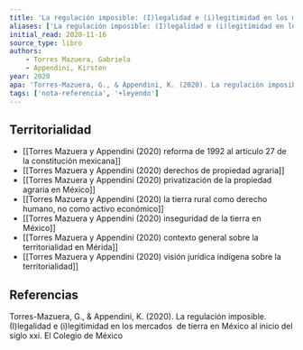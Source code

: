 ```yaml
---
title: 'La regulación imposible: (I)legalidad e (i)legitimidad en los mercados de tierra en México al inicio del siglo xxi'
aliases: ['La regulación imposible: (I)legalidad e (i)legitimidad en los mercados de tierra en México al inicio del siglo xxi', 'Torres Mazuera y Appendini (2020)']
initial_read: 2020-11-16
source_type: libro
authors: 
    - Torres Mazuera, Gabriela
    - Appendini, Kirsten
year: 2020
apa: 'Torres-Mazuera, G., & Appendini, K. (2020). La regulación imposible. (I)legalidad e (i)legitimidad en los mercados  de tierra en México al inicio del siglo xxi. El Colegio de México'
tags: ['nota-referencia', '+leyendo']
---
```


## Territorialidad

- [[Torres Mazuera y Appendini (2020) reforma de 1992 al artículo 27 de la constitución mexicana]]
- [[Torres Mazuera y Appendini (2020) derechos de propiedad agraria]]
- [[Torres Mazuera y Appendini (2020) privatización de la propiedad agraria en México]]
- [[Torres Mazuera y Appendini (2020) la tierra rural como derecho humano, no como activo económico]]
- [[Torres Mazuera y Appendini (2020) inseguridad de la tierra en México]]
- [[Torres Mazuera y Appendini (2020) contexto general sobre la territorialidad en Mérida]]
- [[Torres Mazuera y Appendini (2020) visión jurídica indígena sobre la territorialidad]]

## Referencias

Torres-Mazuera, G., & Appendini, K. (2020). La regulación imposible. (I)legalidad e (i)legitimidad en los mercados  de tierra en México al inicio del siglo xxi. El Colegio de México
